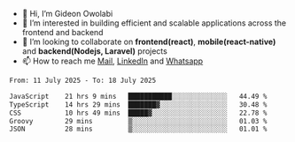 - 👋 Hi, I’m Gideon Owolabi
- 👀 I’m interested in building efficient and scalable applications across the frontend and backend
- 💞️ I’m looking to collaborate on <b>frontend(react)</b>, <b>mobile(react-native)</b> and <b>backend(Nodejs, Laravel)</b> projects
- 📫 How to reach me <a href="mailto:gideoniyin2021@gmail.com">Mail</a>, <a href="https://www.linkedin.com/in/gideon-owolabi-9b667a232/">LinkedIn</a> and <a href="https://wa.me/2348055377085">Whatsapp</a>

<!---
gude1/gude1 is a ✨ special ✨ repository because its `README.md` (this file) appears on your GitHub profile.
You can click the Preview link to take a look at your changes.
--->

<!--START_SECTION:waka-->

```txt
From: 11 July 2025 - To: 18 July 2025

JavaScript    21 hrs 9 mins   ███████████░░░░░░░░░░░░░░   44.49 %
TypeScript    14 hrs 29 mins  ███████▓░░░░░░░░░░░░░░░░░   30.48 %
CSS           10 hrs 49 mins  █████▓░░░░░░░░░░░░░░░░░░░   22.78 %
Groovy        29 mins         ▒░░░░░░░░░░░░░░░░░░░░░░░░   01.03 %
JSON          28 mins         ▒░░░░░░░░░░░░░░░░░░░░░░░░   01.01 %
```

<!--END_SECTION:waka-->
